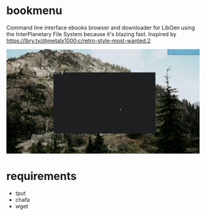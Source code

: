 # bookmenu
Command line interface ebooks browser and downloader for LibGen using the InterPlanetary File System because it's blazing fast. 
Inspired by https://lbry.tv/@metalx1000:c/retro-style-most-wanted:2

![preview](preview.gif)

# requirements
- tput
- chafa
- wget
